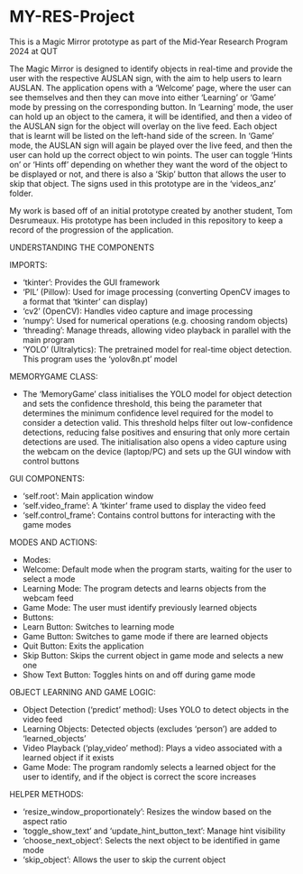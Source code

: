 # MY-RES-Project
This is a Magic Mirror prototype as part of the Mid-Year Research Program 2024 at QUT

The Magic Mirror is designed to identify objects in real-time and provide the user with the respective AUSLAN sign, with the aim to help users to learn AUSLAN. The application opens with a ‘Welcome’ page, where the user can see themselves and then they can move into either ‘Learning’ or ‘Game’ mode by pressing on the corresponding button. In ‘Learning’ mode, the user can hold up an object to the camera, it will be identified, and then a video of the AUSLAN sign for the object will overlay on the live feed. Each object that is learnt will be listed on the left-hand side of the screen. In ‘Game’ mode, the AUSLAN sign will again be played over the live feed, and then the user can hold up the correct object to win points. The user can toggle ‘Hints on’ or ‘Hints off’ depending on whether they want the word of the object to be displayed or not, and there is also a ‘Skip’ button that allows the user to skip that object. The signs used in this prototype are in the ‘videos_anz’ folder.

My work is based off of an initial prototype created by another student, Tom Desrumeaux. His prototype has been included in this repository to keep a record of the progression of the application.

UNDERSTANDING THE COMPONENTS

IMPORTS:
-	‘tkinter’: Provides the GUI framework
-	‘PIL’ (Pillow): Used for image processing (converting OpenCV images to a format that ‘tkinter’ can display)
-	‘cv2’ (OpenCV): Handles video capture and image processing
-	‘numpy’: Used for numerical operations (e.g. choosing random objects)
-	‘threading’: Manage threads, allowing video playback in parallel with the main program
-	‘YOLO’ (Ultralytics): The pretrained model for real-time object detection. This program uses the ‘yolov8n.pt’ model

MEMORYGAME CLASS:
-	The ‘MemoryGame’ class initialises the YOLO model for object detection and sets the confidence threshold, this being the parameter that determines the minimum confidence level required for the model to consider a detection valid. This threshold helps filter out low-confidence detections, reducing false positives and ensuring that only more certain detections are used. The initialisation also opens a video capture using the webcam on the device (laptop/PC) and sets up the GUI window with control buttons

GUI COMPONENTS:
-	‘self.root’: Main application window
-	‘self.video_frame’: A ‘tkinter’ frame used to display the video feed
-	‘self.control_frame’: Contains control buttons for interacting with the game modes

MODES AND ACTIONS:
-	Modes:
  - Welcome: Default mode when the program starts, waiting for the user to select a mode
  - Learning Mode: The program detects and learns objects from the webcam feed
  - Game Mode: The user must identify previously learned objects 
-	Buttons:
  - Learn Button: Switches to learning mode
  - Game Button: Switches to game mode if there are learned objects
  - Quit Button: Exits the application
  - Skip Button: Skips the current object in game mode and selects a new one
  - Show Text Button: Toggles hints on and off during game mode

OBJECT LEARNING AND GAME LOGIC:
-	Object Detection (‘predict’ method): Uses YOLO to detect objects in the video feed
-	Learning Objects: Detected objects (excludes ‘person’) are added to ‘learned_objects’
-	Video Playback (‘play_video’ method): Plays a video associated with a learned object if it exists
-	Game Mode: The program randomly selects a learned object for the user to identify, and if the object is correct the score increases

HELPER METHODS:
-	‘resize_window_proportionately’: Resizes the window based on the aspect ratio
-	‘toggle_show_text’ and ‘update_hint_button_text’: Manage hint visibility
-	‘choose_next_object’: Selects the next object to be identified in game mode
-	‘skip_object’: Allows the user to skip the current object
